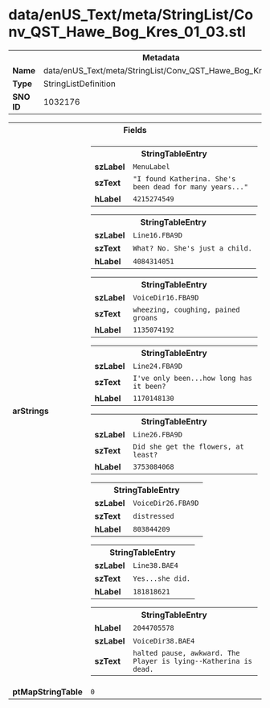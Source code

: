 <h1>data/enUS_Text/meta/StringList/Conv_QST_Hawe_Bog_Kres_01_03.stl</h1><table><tr><th colspan="100%">Metadata</th></tr><tr><td><b>Name</b></td><td>data/enUS_Text/meta/StringList/Conv_QST_Hawe_Bog_Kres_01_03.stl</td></tr><tr><td><b>Type</b></td><td>StringListDefinition</td></tr><tr><td><b>SNO ID</b></td><td>1032176</td></tr></table>

<table><tr><th colspan="100%">Fields</th></tr><tr><td><b>arStrings</b></td><td><table><tr><th colspan="100%">StringTableEntry</th></tr><tr><td><b>szLabel</b></td><td><code>MenuLabel</code></td></tr><tr><td><b>szText</b></td><td><code>"I found Katherina. She's been dead for many years..."</code></td></tr><tr><td><b>hLabel</b></td><td><code>4215274549</code></td></tr></table>


<table><tr><th colspan="100%">StringTableEntry</th></tr><tr><td><b>szLabel</b></td><td><code>Line16.FBA9D</code></td></tr><tr><td><b>szText</b></td><td><code>What? No. She's just a child.</code></td></tr><tr><td><b>hLabel</b></td><td><code>4084314051</code></td></tr></table>


<table><tr><th colspan="100%">StringTableEntry</th></tr><tr><td><b>szLabel</b></td><td><code>VoiceDir16.FBA9D</code></td></tr><tr><td><b>szText</b></td><td><code>wheezing, coughing, pained groans </code></td></tr><tr><td><b>hLabel</b></td><td><code>1135074192</code></td></tr></table>


<table><tr><th colspan="100%">StringTableEntry</th></tr><tr><td><b>szLabel</b></td><td><code>Line24.FBA9D</code></td></tr><tr><td><b>szText</b></td><td><code>I've only been...how long has it been?</code></td></tr><tr><td><b>hLabel</b></td><td><code>1170148130</code></td></tr></table>


<table><tr><th colspan="100%">StringTableEntry</th></tr><tr><td><b>szLabel</b></td><td><code>Line26.FBA9D</code></td></tr><tr><td><b>szText</b></td><td><code>Did she get the flowers, at least?</code></td></tr><tr><td><b>hLabel</b></td><td><code>3753084068</code></td></tr></table>


<table><tr><th colspan="100%">StringTableEntry</th></tr><tr><td><b>szLabel</b></td><td><code>VoiceDir26.FBA9D</code></td></tr><tr><td><b>szText</b></td><td><code>distressed</code></td></tr><tr><td><b>hLabel</b></td><td><code>803844209</code></td></tr></table>


<table><tr><th colspan="100%">StringTableEntry</th></tr><tr><td><b>szLabel</b></td><td><code>Line38.BAE4</code></td></tr><tr><td><b>szText</b></td><td><code>Yes...she did.</code></td></tr><tr><td><b>hLabel</b></td><td><code>181818621</code></td></tr></table>


<table><tr><th colspan="100%">StringTableEntry</th></tr><tr><td><b>hLabel</b></td><td><code>2044705578</code></td></tr><tr><td><b>szLabel</b></td><td><code>VoiceDir38.BAE4</code></td></tr><tr><td><b>szText</b></td><td><code>halted pause, awkward. The Player is lying--Katherina is dead.</code></td></tr></table>


</td></tr><tr><td><b>ptMapStringTable</b></td><td><code>0</code></td></tr></table>

